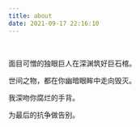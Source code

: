 ```yaml
---
title: about
date: 2021-09-17 22:16:10
---
```


<br>

面目可憎的独眼巨人在深渊筑好巨石棺。

世间之物，都在你幽暗眼眸中走向毁灭。

我深吻你腐烂的手背。

为最后的抗争做告别。

<br>
